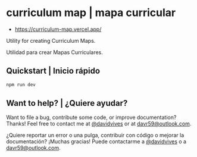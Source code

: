 # curriculum map | mapa curricular

- https://curriculum-map.vercel.app/

Utility for creating Curriculum Maps.

Utilidad para crear Mapas Curriculares.

## Quickstart | Inicio rápido

```bash
npm run dev
```

## Want to help? | ¿Quiere ayudar?

Want to file a bug, contribute some code, or improve documentation? Thanks! Feel free to contact me at [@davidvives](https://twitter.com/davidvives) or at davr59@outlook.com.

¿Quiere reportar un error o una pulga, contribuir con código o mejorar la documentación? ¡Muchas gracias! Puede contactarme a [@davidvives](https://twitter.com/davidvives) o a davr59@outlook.com.
